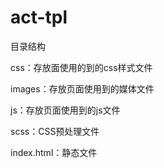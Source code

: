 # act-tpl
目录结构

css：存放面使用的到的css样式文件

images：存放页面使用到的媒体文件

js：存放页面使用到的js文件

scss：CSS预处理文件

index.html：静态文件

